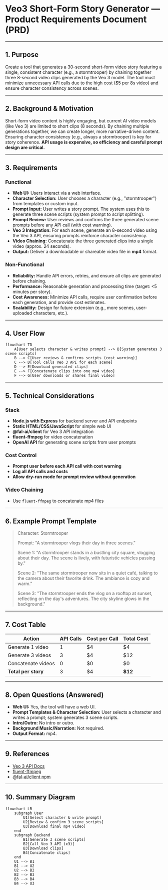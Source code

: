 <!--
Purpose: Product Requirements Document (PRD) for Veo3 Short-Form Story Generator tool. This tool leverages the Veo 3 API to create a 30-second video story with a consistent character, while being mindful of API costs.
-->

# Veo3 Short-Form Story Generator — Product Requirements Document (PRD)

---

## 1. Purpose

Create a tool that generates a 30-second short-form video story featuring a single, consistent character (e.g., a stormtrooper) by chaining together three 8-second video clips generated by the Veo 3 model. The tool must minimize unnecessary API calls due to the high cost ($5 per 8s video) and ensure character consistency across scenes.

---

## 2. Background & Motivation

Short-form video content is highly engaging, but current AI video models (like Veo 3) are limited to short clips (8 seconds). By chaining multiple generations together, we can create longer, more narrative-driven content. Ensuring character consistency (e.g., always a stormtrooper) is key for story coherence. **API usage is expensive, so efficiency and careful prompt design are critical.**

---

## 3. Requirements

### Functional
- **Web UI:** Users interact via a web interface.
- **Character Selection:** User chooses a character (e.g., "stormtrooper") from templates or custom input.
- **Prompt Input:** User writes a story prompt. The system uses this to generate three scene scripts (system prompt to script splitting).
- **Prompt Review:** User reviews and confirms the three generated scene prompts before any API call (with cost warning).
- **Veo 3 Integration:** For each scene, generate an 8-second video using the Veo 3 API, ensuring prompts reinforce character consistency.
- **Video Chaining:** Concatenate the three generated clips into a single video (approx. 24 seconds).
- **Output:** Deliver a downloadable or shareable video file in **mp4** format.

### Non-Functional
- **Reliability:** Handle API errors, retries, and ensure all clips are generated before chaining.
- **Performance:** Reasonable generation and processing time (target: <5 minutes per story).
- **Cost Awareness:** Minimize API calls, require user confirmation before each generation, and provide cost estimates.
- **Scalability:** Design for future extension (e.g., more scenes, user-uploaded characters, etc.).

---

## 4. User Flow

```mermaid
flowchart TD
    A[User selects character & writes prompt] --> B[System generates 3 scene scripts]
    B --> C[User reviews & confirms scripts (cost warning)]
    C --> D[Tool calls Veo 3 API for each scene]
    D --> E[Download generated clips]
    E --> F[Concatenate clips into one mp4 video]
    F --> G[User downloads or shares final video]
```

---

## 5. Technical Considerations

### Stack
- **Node.js with Express** for backend server and API endpoints
- **Static HTML/CSS/JavaScript** for simple web UI
- **@fal-ai/client** for Veo 3 API integration
- **fluent-ffmpeg** for video concatenation
- **OpenAI API** for generating scene scripts from user prompts

### Cost Control
- **Prompt user before each API call with cost warning**
- **Log all API calls and costs**
- **Allow dry-run mode for prompt review without generation**

### Video Chaining
- Use `fluent-ffmpeg` to concatenate mp4 files

---

## 6. Example Prompt Template

> Character: Stormtrooper
> 
> Prompt: "A stormtrooper vlogs their day in three scenes."
> 
> Scene 1: "A stormtrooper stands in a bustling city square, vlogging about their day. The scene is lively, with futuristic vehicles passing by."
> 
> Scene 2: "The same stormtrooper now sits in a quiet café, talking to the camera about their favorite drink. The ambiance is cozy and warm."
> 
> Scene 3: "The stormtrooper ends the vlog on a rooftop at sunset, reflecting on the day's adventures. The city skyline glows in the background."

---

## 7. Cost Table

| Action                | API Calls | Cost per Call | Total Cost |
|-----------------------|-----------|---------------|------------|
| Generate 1 video      | 1         | $4            | $4         |
| Generate 3 videos     | 3         | $4            | $12        |
| Concatenate videos    | 0         | $0            | $0         |
| **Total per story**   | 3         | $4            | **$12**    |

---

## 8. Open Questions (Answered)
- **Web UI:** Yes, the tool will have a web UI.
- **Prompt Templates & Character Selection:** User selects a character and writes a prompt; system generates 3 scene scripts.
- **Intro/Outro:** No intro or outro.
- **Background Music/Narration:** Not required.
- **Output Format:** mp4.

---

## 9. References
- [Veo 3 API Docs](https://fal.ai/models/fal-ai/veo3/api)
- [fluent-ffmpeg](https://github.com/fluent-ffmpeg/node-fluent-ffmpeg)
- [@fal-ai/client npm](https://www.npmjs.com/package/@fal-ai/client)

---

## 10. Summary Diagram

```mermaid
flowchart LR
    subgraph User
        U1[Select character & write prompt]
        U2[Review & confirm 3 scene scripts]
        U3[Download final mp4 video]
    end
    subgraph Backend
        B1[Generate 3 scene scripts]
        B2[Call Veo 3 API (x3)]
        B3[Download clips]
        B4[Concatenate clips]
    end
    U1 --> B1
    B1 --> U2
    U2 --> B2
    B2 --> B3
    B3 --> B4
    B4 --> U3
``` 